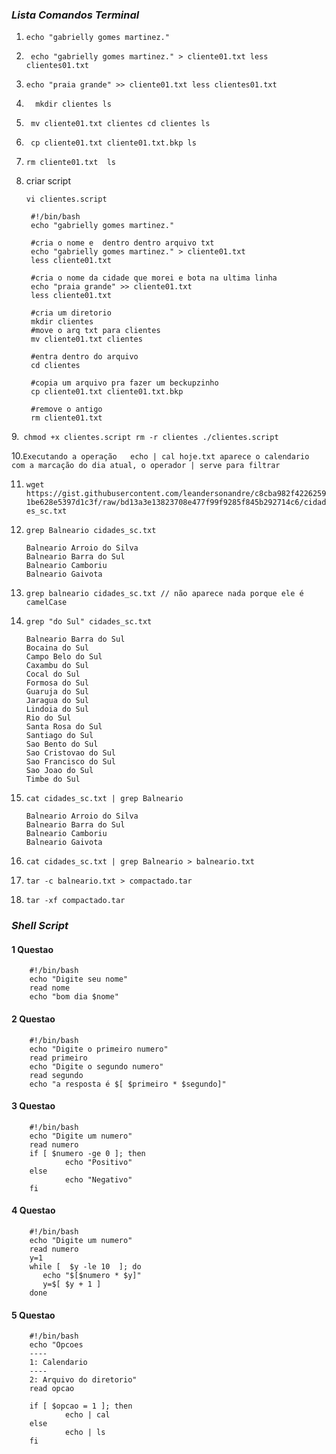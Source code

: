 ### *Lista Comandos Terminal*

1. `echo "gabrielly gomes martinez."`

2. ` echo "gabrielly gomes martinez." > cliente01.txt
less clientes01.txt`

3. `echo "praia grande" >> cliente01.txt
less clientes01.txt` 
4. `  mkdir clientes
ls`

5. ` mv cliente01.txt clientes
cd clientes
ls`

6. ` cp cliente01.txt cliente01.txt.bkp
ls`

7. `rm cliente01.txt 
ls` 

8.  criar script 

        vi clientes.script

         #!/bin/bash
         echo "gabrielly gomes martinez."

         #cria o nome e  dentro dentro arquivo txt
         echo "gabrielly gomes martinez." > cliente01.txt
         less cliente01.txt

         #cria o nome da cidade que morei e bota na ultima linha
         echo "praia grande" >> cliente01.txt
         less cliente01.txt

         #cria um diretorio
         mkdir clientes
         #move o arq txt para clientes
         mv cliente01.txt clientes

         #entra dentro do arquivo
         cd clientes

         #copia um arquivo pra fazer um beckupzinho
         cp cliente01.txt cliente01.txt.bkp

         #remove o antigo
         rm cliente01.txt

9.` chmod +x clientes.script
rm -r clientes
./clientes.script`

10.`Executando a operação 	echo | cal hoje.txt
  aparece o calendario com a marcação do dia atual, o operador | serve para filtrar`

11. `wget https://gist.githubusercontent.com/leandersonandre/c8cba982f42262591be628e5397d1c3f/raw/bd13a3e13823708e477f99f9285f845b292714c6/cidades_sc.txt`

12. `grep Balneario cidades_sc.txt`

        Balneario Arroio do Silva
        Balneario Barra do Sul
        Balneario Camboriu
        Balneario Gaivota


13. `grep balneario cidades_sc.txt // não aparece nada porque ele é camelCase`

14. `grep "do Sul" cidades_sc.txt`

        Balneario Barra do Sul
        Bocaina do Sul
        Campo Belo do Sul
        Caxambu do Sul
        Cocal do Sul
        Formosa do Sul
        Guaruja do Sul
        Jaragua do Sul
        Lindoia do Sul
        Rio do Sul
        Santa Rosa do Sul
        Santiago do Sul
        Sao Bento do Sul
        Sao Cristovao do Sul
        Sao Francisco do Sul
        Sao Joao do Sul
        Timbe do Sul

        
15. `cat cidades_sc.txt | grep Balneario`

        Balneario Arroio do Silva
        Balneario Barra do Sul
        Balneario Camboriu
        Balneario Gaivota
        
16. `cat cidades_sc.txt | grep Balneario > balneario.txt`

17. `tar -c balneario.txt > compactado.tar`

18. `tar -xf compactado.tar`

### *Shell Script*

#### 1 Questao

        #!/bin/bash
        echo "Digite seu nome"
        read nome
        echo "bom dia $nome"
        
#### 2 Questao
        
        #!/bin/bash
        echo "Digite o primeiro numero"
        read primeiro
        echo "Digite o segundo numero"
        read segundo
        echo "a resposta é $[ $primeiro * $segundo]"

#### 3 Questao

        #!/bin/bash
        echo "Digite um numero"
        read numero
        if [ $numero -ge 0 ]; then 
                echo "Positivo"
        else
                echo "Negativo"
        fi
        
#### 4 Questao

        #!/bin/bash
        echo "Digite um numero"
        read numero
        y=1
        while [  $y -le 10  ]; do
           echo "$[$numero * $y]"
           y=$[ $y + 1 ]
        done
#### 5 Questao
        
        #!/bin/bash
        echo "Opcoes
        ----
        1: Calendario
        ----
        2: Arquivo do diretorio"
        read opcao

        if [ $opcao = 1 ]; then
                echo | cal
        else 
                echo | ls
        fi
